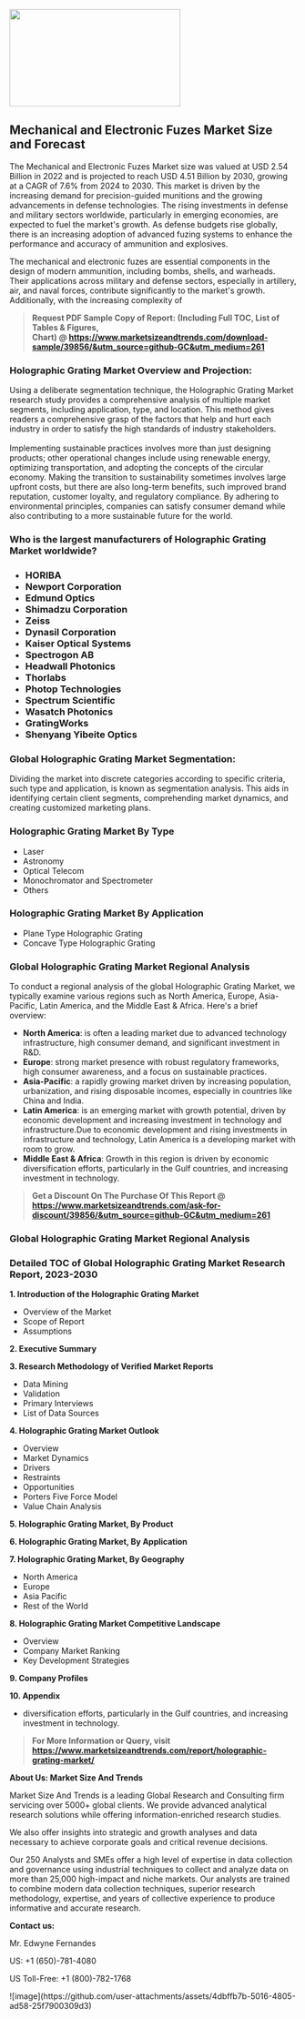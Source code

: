 <p><img class="alignnone size-medium wp-image-20088" src="https://ffe5etoiles.com/wp-content/uploads/2024/12/MST1-300x171.png" alt="" width="300" height="171" /></p><h2>Mechanical and Electronic Fuzes Market Size and Forecast</h2><p>The Mechanical and Electronic Fuzes Market size was valued at USD 2.54 Billion in 2022 and is projected to reach USD 4.51 Billion by 2030, growing at a CAGR of 7.6% from 2024 to 2030. This market is driven by the increasing demand for precision-guided munitions and the growing advancements in defense technologies. The rising investments in defense and military sectors worldwide, particularly in emerging economies, are expected to fuel the market's growth. As defense budgets rise globally, there is an increasing adoption of advanced fuzing systems to enhance the performance and accuracy of ammunition and explosives.</p><p>The mechanical and electronic fuzes are essential components in the design of modern ammunition, including bombs, shells, and warheads. Their applications across military and defense sectors, especially in artillery, air, and naval forces, contribute significantly to the market's growth. Additionally, with the increasing complexity of </p><blockquote id="" class=""><strong>Request PDF Sample Copy of Report: (Including Full TOC, List of Tables &amp; Figures, Chart)&nbsp;@&nbsp;<strong><a href="https://www.marketsizeandtrends.com/download-sample/39856/&utm_source=github-GC&utm_medium=261" target="_blank">https://www.marketsizeandtrends.com/download-sample/39856/&utm_source=github-GC&utm_medium=261</a></strong></strong></blockquote><h3 id="" class="">Holographic Grating Market&nbsp;Overview and Projection:</h3><p id="" class="">Using a deliberate segmentation technique, the Holographic Grating Market research study provides a comprehensive analysis of multiple market segments, including application, type, and location. This method gives readers a comprehensive grasp of the factors that help and hurt each industry in order to satisfy the high standards of industry stakeholders. <br /> <br />Implementing sustainable practices involves more than just designing products; other operational changes include using renewable energy, optimizing transportation, and adopting the concepts of the circular economy. Making the transition to sustainability sometimes involves large upfront costs, but there are also long-term benefits, such improved brand reputation, customer loyalty, and regulatory compliance. By adhering to environmental principles, companies can satisfy consumer demand while also contributing to a more sustainable future for the world.</p><h3 id="" class="">Who is the largest manufacturers of&nbsp;Holographic Grating Market worldwide?</h3><h3 class=""><p><ul><li>HORIBA </li><li> Newport Corporation </li><li> Edmund Optics </li><li> Shimadzu Corporation </li><li> Zeiss </li><li> Dynasil Corporation </li><li> Kaiser Optical Systems </li><li> Spectrogon AB </li><li> Headwall Photonics </li><li> Thorlabs </li><li> Photop Technologies </li><li> Spectrum Scientific </li><li> Wasatch Photonics </li><li> GratingWorks </li><li> Shenyang Yibeite Optics</li></ul></p></h3><h3 id="" class="">Global&nbsp;Holographic Grating Market Segmentation:</h3><p id="" class="">Dividing the market into discrete categories according to specific criteria, such type and application, is known as segmentation analysis. This aids in identifying certain client segments, comprehending market dynamics, and creating customized marketing plans.</p><h3 id="" class="">Holographic Grating Market&nbsp;By Type</h3><p><p><ul><li>Laser</li><li> Astronomy</li><li> Optical Telecom</li><li> Monochromator and Spectrometer</li><li> Others</p></li></ul></p></p><h3 id="" class="">Holographic Grating Market&nbsp;By Application</h3><p class=""><p><ul><li>Plane Type Holographic Grating</li><li> Concave Type Holographic Grating</li></ul></p></p><h3 id="" class="">Global Holographic Grating Market Regional Analysis</h3><p id="" class="">To conduct a regional analysis of the global Holographic Grating Market, we typically examine various regions such as North America, Europe, Asia-Pacific, Latin America, and the Middle East &amp; Africa. Here's a brief overview:</p><ul><li><strong>North America</strong>: is often a leading market due to advanced technology infrastructure, high consumer demand, and significant investment in R&amp;D.</li><li><strong>Europe</strong>: strong market presence with robust regulatory frameworks, high consumer awareness, and a focus on sustainable practices.</li><li><strong>Asia-Pacific</strong>: a rapidly growing market driven by increasing population, urbanization, and rising disposable incomes, especially in countries like China and India.</li><li><strong>Latin America</strong>: is an emerging market with growth potential, driven by economic development and increasing investment in technology and infrastructure.Due to economic development and rising investments in infrastructure and technology, Latin America is a developing market with room to grow.</li><li><strong>Middle East &amp; Africa</strong>: Growth in this region is driven by economic diversification efforts, particularly in the Gulf countries, and increasing investment in technology.</li></ul><blockquote id="" class=""><strong>Get a Discount On The Purchase Of This Report @ <strong><a href="https://www.marketsizeandtrends.com/ask-for-discount/39856/&utm_source=github-GC&utm_medium=261" target="_blank">https://www.marketsizeandtrends.com/ask-for-discount/39856/&utm_source=github-GC&utm_medium=261</a></strong></strong></blockquote><h3 id="" class="">Global Holographic Grating Market Regional Analysis</h3><h3 id="" class="">Detailed TOC of Global Holographic Grating Market Research Report, 2023-2030</h3><p id="" class=""><strong>1. Introduction of the Holographic Grating Market</strong></p><ul><li>Overview of the Market</li><li>Scope of Report</li><li>Assumptions</li></ul><p id="" class=""><strong>2. Executive Summary</strong></p><p id="" class=""><strong>3. Research Methodology of Verified Market Reports</strong></p><ul><li>Data Mining</li><li>Validation</li><li>Primary Interviews</li><li>List of Data Sources</li></ul><p id="" class=""><strong>4. Holographic Grating Market Outlook</strong></p><ul><li>Overview</li><li>Market Dynamics</li><li>Drivers</li><li>Restraints</li><li>Opportunities</li><li>Porters Five Force Model</li><li>Value Chain Analysis</li></ul><p id="" class=""><strong>5. Holographic Grating Market, By Product</strong></p><p id="" class=""><strong>6. Holographic Grating Market, By Application</strong></p><p id="" class=""><strong>7. Holographic Grating Market, By Geography</strong></p><ul><li>North America</li><li>Europe</li><li>Asia Pacific</li><li>Rest of the World</li></ul><p id="" class=""><strong>8. Holographic Grating Market Competitive Landscape</strong></p><ul><li>Overview</li><li>Company Market Ranking</li><li>Key Development Strategies</li></ul><p id="" class=""><strong>9. Company Profiles</strong></p><p id="" class=""><strong>10. Appendix</strong></p><ul><li>diversification efforts, particularly in the Gulf countries, and increasing investment in technology.</li></ul><blockquote id="" class=""><strong>For More Information or Query, visit <strong><strong><a href="https://www.marketsizeandtrends.com/report/holographic-grating-market/" target="_blank">https://www.marketsizeandtrends.com/report/holographic-grating-market/</a></strong></strong></strong></blockquote><p id="" class=""><strong>About Us: Market Size And Trends</strong></p><p id="" class="">Market Size And Trends is a leading Global Research and Consulting firm servicing over 5000+ global clients. We provide advanced analytical research solutions while offering information-enriched research studies.</p><p id="" class="">We also offer insights into strategic and growth analyses and data necessary to achieve corporate goals and critical revenue decisions.</p><p id="" class="">Our 250 Analysts and SMEs offer a high level of expertise in data collection and governance using industrial techniques to collect and analyze data on more than 25,000 high-impact and niche markets. Our analysts are trained to combine modern data collection techniques, superior research methodology, expertise, and years of collective experience to produce informative and accurate research.</p><p id="" class=""><strong>Contact us:</strong></p><p id="" class="">Mr. Edwyne Fernandes</p><p id="" class="">US: +1 (650)-781-4080</p><p id="" class="">US Toll-Free: +1 (800)-782-1768</p>
![image](https://github.com/user-attachments/assets/4dbffb7b-5016-4805-ad58-25f7900309d3)
